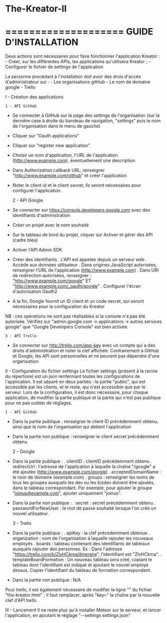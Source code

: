 # The-Kreator-II
====================
GUIDE D'INSTALLATION
====================

Deux actions sont nécessaires pour faire fonctionner l'application Kreator :
	- Créer, sur les différentes APIs, les applications qu'utilisera Kreator ;
	- Configurer le fichier de settings de l'application

La personne procédant à l'installation doit avoir des drois d'accès d'administrateur sur :
	- Les organisations gitHub
	- Le nom de domaine google
	- Trello

I - Création des applications

	1 - API GitHub

- Se connecter à GitHub sur la page des settings de l'organisation (sur la dernière case à droite du bandeau de navigation, "settings" puis le nom de l'organisation dans le menu de gauche)
- Cliquer sur "Oauth applications"
- Cliquer sur "register new application"
- Choisir un nom d'application, l'URL de l'application (http://www.example.com), éventuellement une description
- Dans Authorization callback URL, renseigner "http://www.example.com/github" et créer l'application
- Noter le client id et le client secret, ils seront nécessaires pour configurer l'application.

	2 - API Google

- Se connecter sur https://console.developers.google.com avec des identifiants d'administration
- Créer un projet avec le nom souhaité
- Sur le tableau de bord du projet, cliquer sur Activer et gérer des API (cadre bleu)
- Activer l'API Admin SDK
- Créer des identifiants
	. L'API est appelée depuis un serveur web
	. Accède aux données utilisateur
	. Dans origines JavaScript autorisées, renseigner l'URL de l'application (http://www.example.com)
	. Dans URI de redirection autorisées, renseigner : "http://www.example.com/google" ET "http://www.example.com/_oauth/google"
	. Configurer l'écran d'autorisation Oauth2
- A la fin, Google fournit un ID client et un code secret, qui seront nécessaires pour la configuration du Kreator

NB : ces opérations ne sont pas réalisables si la console n'a pas été autorisée. Vérifiez sur "admin.google.com -> applications -> autres services google" que "Google Developers Console" est bien activée.

	3 - API Trello

- Se connecter sur http://trello.com/app-key avec un compte qui a des droits d'administration et noter la clef affichée. Contrairement à GitHub et Google, les API sont personnelles et ne peuvent pas dépendre d'une organisation.

II - Configuration du fichier settings
Le fichier settings (présent à la racine du répertoire) est un json renfermant toutes les configurations de l'application. Il est séparé en deux parties : la partie "public", qui est accessible par les clients, et le reste, qui n'est accessible que par le serveur. Lors de la configuration, il est donc nécessaire, pour chaque application, de modifier la partie publique et la partie qui n'est pas publique pour ne pas oublier de réglages.

	1 - API GitHub
- Dans la partie publique : renseigner le client ID précédemment obtenu, ainsi que le nom de l'organisation qui détient l'application
- Dans la partie non publique : renseigner le client secret précédemment obtenu

	2 - Google
- Dans la partie publique :
	. clientID : clientID précédemment obtenu
	. redirectUrl : l'adresse de l'application à laquelle la chaîne "/google" a été ajoutée (http://www.example.com/google)
	. acceptedDomainName : le nom de domaine (example.com)
	. groups : renseigner les noms de tous les groupes auxquels les dev ou les bizdev doivent être ajoutés, dans le tableau correspondant. Par exemple, pour ajouter le groupe "joinus@example.com", ajouter uniquement "joinus".

- Dans la partie non publique :
	. secret : secret précédemment obtenu
	. passwordForNewUser : le mot de passe souhaité lorsque l'on crée un nouvel utilisateur.

	3 - Trello
- Dans la partie publique :
	. apiKey : la clef précedemment obtenue
	. organization : nom de l'organisation à laquelle rajouter les nouveaux employés
	. boards : tableau contenant des identifiants de tableaux auxquels rajouter des personnes.
		Ex : Dans l'adresse "https://trello.com/b/ZlvHCkma/itineraire", l'identifiant est "ZlvHCkma".
	. templateBoardFormation : Un nouveau tableau sera créé, copiant le tableau dont l'identifiant est indiqué et ajoutant le nouvel employé dessus. Copier l'identifiant du tableau de formation correspondant.
- Dans la partie non publique :
	N/A

Pour trello, il est également nécessaire de modifier la ligne "<script src="https://api.trello.com/1/client.js?key=cdfe125685dbd8ca533cb67ee42f1c98"></script>" du fichier "the-kreator.html" ; il faut remplacer, après "key=" la chaîne par la nouvelle clef d'API trello.

III - Lancement
Il ne reste plus qu'à installer Meteor sur le serveur, et lancer l'application, en ajoutant le réglage "--settings settings.json"